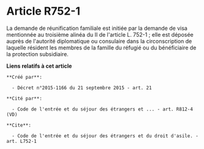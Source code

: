 # Article R752-1

La demande de réunification familiale est initiée par la demande de visa mentionnée au troisième alinéa du II de l'article L.
752-1 ; elle est déposée auprès de l'autorité diplomatique ou consulaire dans la circonscription de laquelle résident les
membres de la famille du réfugié ou du bénéficiaire de la protection subsidiaire.

**Liens relatifs à cet article**

	**Créé par**:

	  - Décret n°2015-1166 du 21 septembre 2015 - art. 21

	**Cité par**:

	  - Code de l'entrée et du séjour des étrangers et ... - art. R812-4 (VD)

	**Cite**:

	  - Code de l'entrée et du séjour des étrangers et du droit d'asile. - art. L752-1
